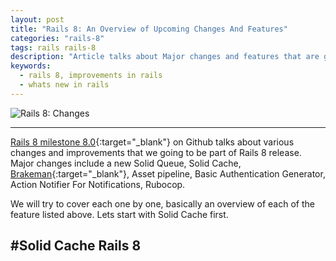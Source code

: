 ```yaml
---
layout: post
title: "Rails 8: An Overview of Upcoming Changes And Features"
categories: "rails-8"
tags: rails rails-8
description: "Article talks about Major changes and features that are going to be the part of Rails 8, lets have a look together under 3 minutes."
keywords:
  - rails 8, improvements in rails
  - whats new in rails 
---
```

<img class="text-center" src="{{ '/assets/img/articles/rails-8-what-to-expect.webp' | prepend: site.url }}" alt="Rails 8: Changes">
<hr/>

[Rails 8 milestone 8.0](https://github.com/rails/rails/milestone/87){:target="_blank"} on Github talks about various changes and improvements that we going to be part of Rails 8 release. Major changes include a new Solid Queue, Solid Cache, [Brakeman](/rails-8/2024/02/14/rails-8-adds-brakeman-as-default-to-new-apps.html){:target="_blank"}, Asset pipeline, Basic Authentication Generator, Action Notifier For Notifications, Rubocop.


We will try to cover each one by one, basically an overview of each of the feature listed above. Lets start with Solid Cache first.

## #Solid Cache Rails 8
